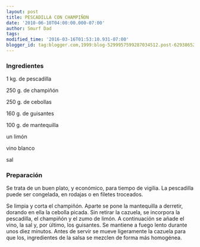 ```yaml
---
layout: post
title: PESCADILLA CON CHAMPIÑON
date: '2010-06-10T04:00:00.000-07:00'
author: Smurf Dad
tags: 
modified_time: '2016-03-16T01:53:10.931-07:00'
blogger_id: tag:blogger.com,1999:blog-5299957599287034512.post-6293865266504446855
---
```


<h3>Ingredientes</h3>

1 kg. de pescadilla

250 g. de champiñón

250 g. de cebollas

160 g. de guisantes

100 g. de mantequilla

un limón

vino blanco

sal

<h3>Preparación</h3>

Se trata de un buen plato, y económico, para tiempo de vigilia. La pescadilla puede ser congelada, en rodajas o en filetes troceados.

Se limpia y corta el champiñón. Aparte se pone la mantequilla a derretir, dorando en ella la cebolla picada. Sin retirar la cazuela, se incorpora la pescadilla, el champiñón y el zumo de limón. A continuación se añade el vino, la sal y, por último, los guisantes. Se mantiene a fuego lento durante unos diez minutos. Antes de servir se mueve ligeramente la cazuela para que los, ingredientes de la salsa se mezclen de forma más homogénea.

